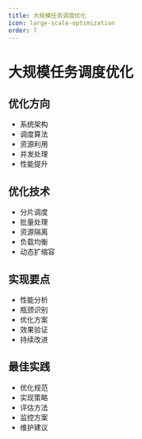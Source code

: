 ```yaml
---
title: 大规模任务调度优化
icon: large-scale-optimization
order: 7
---
```


# 大规模任务调度优化

## 优化方向
- 系统架构
- 调度算法
- 资源利用
- 并发处理
- 性能提升

## 优化技术
- 分片调度
- 批量处理
- 资源隔离
- 负载均衡
- 动态扩缩容

## 实现要点
- 性能分析
- 瓶颈识别
- 优化方案
- 效果验证
- 持续改进

## 最佳实践
- 优化规范
- 实现策略
- 评估方法
- 监控方案
- 维护建议
